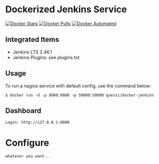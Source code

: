 # Dockerized Jenkins Service

[![Docker Stars](https://img.shields.io/docker/stars/guessi/docker-jenkins.svg)](https://hub.docker.com/r/guessi/docker-jenkins/)
[![Docker Pulls](https://img.shields.io/docker/pulls/guessi/docker-jenkins.svg)](https://hub.docker.com/r/guessi/docker-jenkins/)
[![Docker Automated](https://img.shields.io/docker/automated/guessi/docker-jenkins.svg)](https://hub.docker.com/r/guessi/docker-jenkins/)


## Integrated Items

* Jenkins LTS 2.46.1
* Jenkins Plugins: see plugins.txt


## Usage

To run a nagios service with default config, use the command below:

    $ docker run -d -p 8080:8080 -p 50000:50000 guessi/docker-jenkins


## Dashboard

    Login: http://127.0.0.1:8080


# Configure

    whatever you want...
